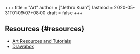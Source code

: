 +++
title = "Art"
author = ["Jethro Kuan"]
lastmod = 2020-05-31T01:09:07+08:00
draft = false
+++

## Resources {#resources}

- [Art Resources and Tutorials](https://artres.xyz/)
- [Drawabox](https://drawabox.com/)
